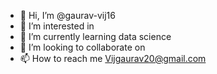 - 👋 Hi, I’m @gaurav-vij16
- 👀 I’m interested in 
- 🌱 I’m currently learning data science
- 💞️ I’m looking to collaborate on
- 📫 How to reach me Vijgaurav20@gmail.com

<!---
gaurav-vij16/gaurav-vij16 is a ✨ special ✨ repository because its `README.md` (this file) appears on your GitHub profile.
You can click the Preview link to take a look at your changes.
--->
